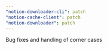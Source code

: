 ```yaml
---
"notion-downloader-cli": patch
"notion-cache-client": patch
"notion-downloader": patch
---
```


Bug fixes and handling of corner cases
